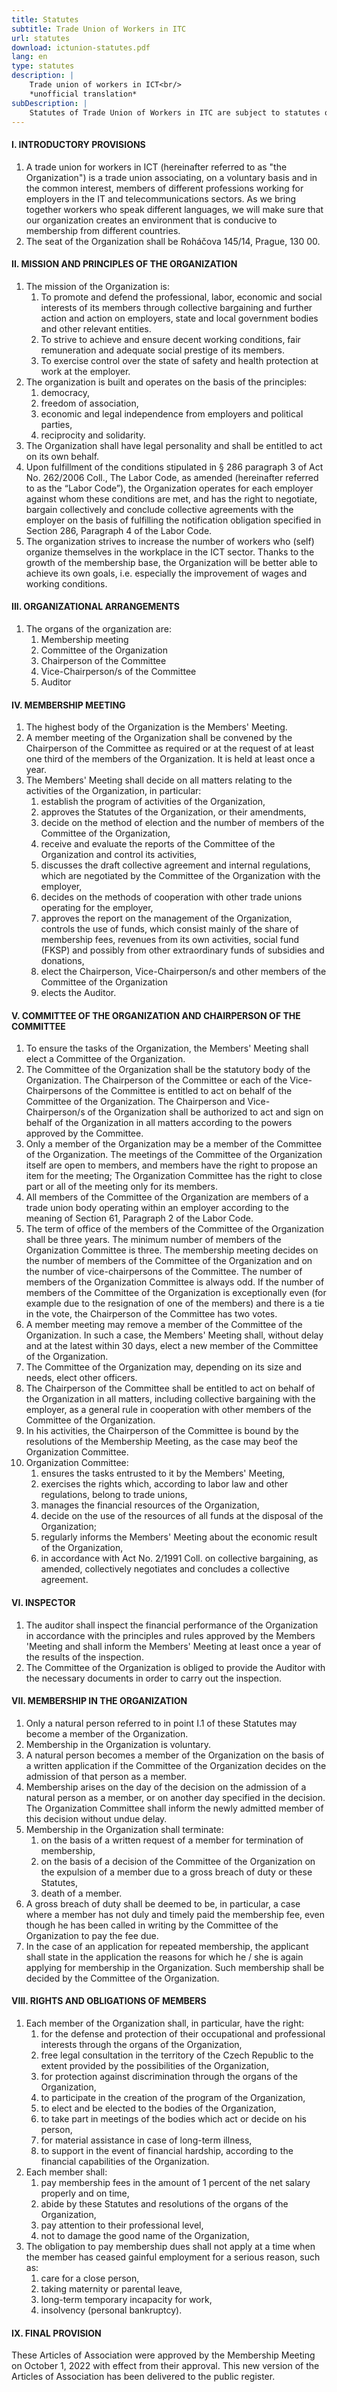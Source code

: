 ```yaml
---
title: Statutes
subtitle: Trade Union of Workers in ITC
url: statutes
download: ictunion-statutes.pdf
lang: en
type: statutes
description: |
    Trade union of workers in ICT<br/>
    *unofficial translation*
subDescription: |
    Statutes of Trade Union of Workers in ITC are subject to statutes of Trade Union Federation of Money and Insurance Workers, which you can read at [https://www.osppp.cz/o-nas/dokumenty](https://www.osppp.cz/o-nas/dokumenty)
---
```

#### I. INTRODUCTORY PROVISIONS

1. A trade union for workers in ICT (hereinafter referred to as "the Organization") is a trade union associating, on a voluntary basis and in the common interest, members of different professions working for employers in the IT and telecommunications sectors. As we bring together workers who speak different languages, we will make sure that our organization creates an environment that is conducive to membership from different countries.
2. The seat of the Organization shall be Roháčova 145/14, Prague, 130 00.

#### II. MISSION AND PRINCIPLES OF THE ORGANIZATION

1. The mission of the Organization is:
    1. To promote and defend the professional, labor, economic and social interests of its members through collective bargaining and further action and action on employers, state and local government bodies and other relevant entities.
    1. To strive to achieve and ensure decent working conditions, fair remuneration and adequate social prestige of its members.
    1. To exercise control over the state of safety and health protection at work at the employer.
2. The organization is built and operates on the basis of the principles:
    1. democracy,
    1. freedom of association,
    1. economic and legal independence from employers and political parties,
    1. reciprocity and solidarity.
3. The Organization shall have legal personality and shall be entitled to act on its own behalf.
4. Upon fulfillment of the conditions stipulated in § 286 paragraph 3 of Act No. 262/2006 Coll., The Labor Code, as amended (hereinafter referred to as the “Labor Code”), the Organization operates for each employer against whom these conditions are met, and has the right to negotiate, bargain collectively and conclude collective agreements with the employer on the basis of fulfilling the notification obligation specified in Section 286, Paragraph 4 of the Labor Code.
5. The organization strives to increase the number of workers who (self) organize themselves in the workplace in the ICT sector. Thanks to the growth of the membership base, the Organization will be better able to achieve its own goals, i.e. especially the improvement of wages and working conditions.

#### III. ORGANIZATIONAL ARRANGEMENTS

1. The organs of the organization are:
    1. Membership meeting
    1. Committee of the Organization
    1. Chairperson of the Committee
    1. Vice-Chairperson/s of the Committee
    1. Auditor

#### IV. MEMBERSHIP MEETING

1. The highest body of the Organization is the Members' Meeting.
2. A member meeting of the Organization shall be convened by the Chairperson of the Committee as required or at the request of at least one third of the members of the Organization. It is held at least once a year.
3. The Members' Meeting shall decide on all matters relating to the activities of the Organization, in particular:
    1. establish the program of activities of the Organization,
    1. approves the Statutes of the Organization, or their amendments,
    1. decide on the method of election and the number of members of the Committee of the Organization,
    1. receive and evaluate the reports of the Committee of the Organization and control its activities,
    1. discusses the draft collective agreement and internal regulations, which are negotiated by the Committee of the Organization with the employer,
    1. decides on the methods of cooperation with other trade unions operating for the employer,
    1. approves the report on the management of the Organization, controls the use of funds, which consist mainly of the share of membership fees, revenues from its own activities, social fund (FKSP) and possibly from other extraordinary funds of subsidies and donations,
    1. elect the Chairperson, Vice-Chairperson/s and other members of the Committee of the Organization
    1. elects the Auditor.

#### V. COMMITTEE OF THE ORGANIZATION AND CHAIRPERSON OF THE COMMITTEE

1. To ensure the tasks of the Organization, the Members' Meeting shall elect a Committee of the Organization.
2. The Committee of the Organization shall be the statutory body of the Organization. The Chairperson of the Committee or each of the Vice-Chairpersons of the Committee is entitled to act on behalf of the Committee of the Organization. The Chairperson and Vice-Chairperson/s of the Organization shall be authorized to act and sign on behalf of the Organization in all matters according to the powers approved by the Committee.
3. Only a member of the Organization may be a member of the Committee of the Organization. The meetings of the Committee of the Organization itself are open to members, and members have the right to propose an item for the meeting; The Organization Committee has the right to close part or all of the meeting only for its members.
4. All members of the Committee of the Organization are members of a trade union body operating within an employer according to the meaning of Section 61, Paragraph 2 of the Labor Code.
5. The term of office of the members of the Committee of the Organization shall be three years. The minimum number of members of the Organization Committee is three. The membership meeting decides on the number of members of the Committee of the Organization and on the number of vice-chairpersons of the Committee. The number of members of the Organization Committee is always odd. If the number of members of the Committee of the Organization is exceptionally even (for example due to the resignation of one of the members) and there is a tie in the vote, the Chairperson of the Committee has two votes.
6. A member meeting may remove a member of the Committee of the Organization. In such a case, the Members' Meeting shall, without delay and at the latest within 30 days, elect a new member of the Committee of the Organization.
7. The Committee of the Organization may, depending on its size and needs, elect other officers.
8. The Chairperson of the Committee shall be entitled to act on behalf of the Organization in all matters, including collective bargaining with the employer, as a general rule in cooperation with other members of the Committee of the Organization.
9. In his activities, the Chairperson of the Committee is bound by the resolutions of the Membership Meeting, as the case may beof the Organization Committee.
10. Organization Committee:
    1. ensures the tasks entrusted to it by the Members' Meeting,
    1. exercises the rights which, according to labor law and other regulations, belong to trade unions,
    1. manages the financial resources of the Organization,
    1. decide on the use of the resources of all funds at the disposal of the Organization;
    1. regularly informs the Members' Meeting about the economic result of the Organization,
    1. in accordance with Act No. 2/1991 Coll. on collective bargaining, as amended, collectively negotiates and concludes a collective agreement.

#### VI. INSPECTOR

1. The auditor shall inspect the financial performance of the Organization in accordance with the principles and rules approved by the Members 'Meeting and shall inform the Members' Meeting at least once a year of the results of the inspection.
2. The Committee of the Organization is obliged to provide the Auditor with the necessary documents in order to carry out the inspection.

#### VII. MEMBERSHIP IN THE ORGANIZATION

1. Only a natural person referred to in point I.1 of these Statutes may become a member of the Organization.
2. Membership in the Organization is voluntary.
3. A natural person becomes a member of the Organization on the basis of a written application if the Committee of the Organization decides on the admission of that person as a member.
4. Membership arises on the day of the decision on the admission of a natural person as a member, or on another day specified in the decision. The Organization Committee shall inform the newly admitted member of this decision without undue delay.
5. Membership in the Organization shall terminate:
    1. on the basis of a written request of a member for termination of membership,
    1. on the basis of a decision of the Committee of the Organization on the expulsion of a member due to a gross breach of duty or these Statutes,
    1. death of a member.
6. A gross breach of duty shall be deemed to be, in particular, a case where a member has not duly and timely paid the membership fee, even though he has been called in writing by the Committee of the Organization to pay the fee due.
7. In the case of an application for repeated membership, the applicant shall state in the application the reasons for which he / she is again applying for membership in the Organization. Such membership shall be decided by the Committee of the Organization.

#### VIII. RIGHTS AND OBLIGATIONS OF MEMBERS

1. Each member of the Organization shall, in particular, have the right:
    1. for the defense and protection of their occupational and professional interests through the organs of the Organization,
    1. free legal consultation in the territory of the Czech Republic to the extent provided by the possibilities of the Organization,
    1. for protection against discrimination through the organs of the Organization,
    1. to participate in the creation of the program of the Organization,
    1. to elect and be elected to the bodies of the Organization,
    1. to take part in meetings of the bodies which act or decide on his person,
    1. for material assistance in case of long-term illness,
    1. to support in the event of financial hardship, according to the financial capabilities of the Organization.
2. Each member shall:
    1. pay membership fees in the amount of 1 percent of the net salary properly and on time,
    1. abide by these Statutes and resolutions of the organs of the Organization,
    1. pay attention to their professional level,
    1. not to damage the good name of the Organization,
3. The obligation to pay membership dues shall not apply at a time when the member has ceased gainful employment for a serious reason, such as:
    1. care for a close person,
    1. taking maternity or parental leave,
    1. long-term temporary incapacity for work,
    1. insolvency (personal bankruptcy).

#### IX. FINAL PROVISION

These Articles of Association were approved by the Membership Meeting on October 1, 2022 with effect from their approval. This new version of the Articles of Association has been delivered to the public register.
